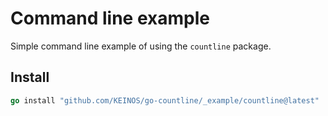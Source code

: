 # Command line example

Simple command line example of using the `countline` package.

## Install

```go
go install "github.com/KEINOS/go-countline/_example/countline@latest"
```
